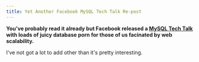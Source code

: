 ```yaml
---
title: Yet Another Facebook MySQL Tech Talk Re-post
---
```


**You've probably read it already but Facebook released a [MySQL Tech Talk](http://www.livestream.com/facebookevents/video?clipId=flv_cc08bf93-7013-41e3-81c9-bfc906ef8442) with loads of juicy database porn for those of us facinated by web scalability.**

I've not got a lot to add other than it's pretty interesting.
